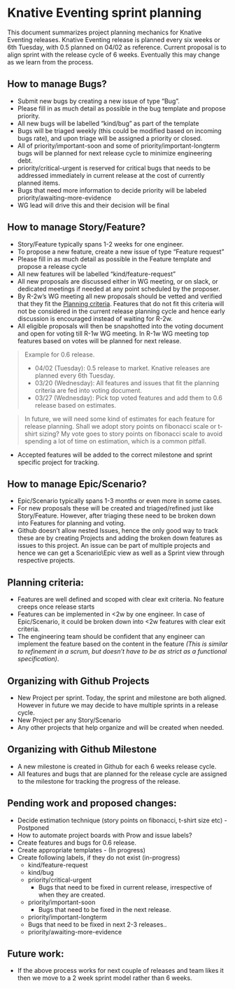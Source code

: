 # Knative Eventing sprint planning

This document summarizes project planning mechanics for Knative Eventing releases. Knative Eventing release is planned every six weeks or 6th Tuesday, with 0.5 planned on 04/02 as reference. Current proposal is to align sprint with the release cycle of 6 weeks. Eventually this may change as we learn from the process.

## How to manage Bugs?
- Submit new bugs by creating a new issue of type “Bug”.
- Please fill in as much detail as possible in the bug template and propose priority.
- All new bugs will be labelled “kind/bug” as part of the template
- Bugs will be triaged weekly (this could be modified based on incoming bugs rate), and upon triage will be assigned a priority or closed.
- All of priority/important-soon and some of priority/important-longterm bugs will be planned for next release cycle to minimize engineering debt.
- priority/critical-urgent is reserved for critical bugs that needs to be addressed immediately in current release at the cost of currently planned items.
- Bugs that need more information to decide priority will be labeled priority/awaiting-more-evidence
- WG lead will drive this and their decision will be final

## How to manage Story/Feature?
- Story/Feature typically spans 1-2 weeks for one engineer.
- To propose a new feature,  create a new issue of type “Feature request”
- Please fill in as much detail as possible in the Feature template and propose a release cycle
- All new features will be labelled “kind/feature-request”
- All new proposals are discussed either in WG meeting, or on slack, or dedicated meetings if needed at any point scheduled by the proposer. 
- By R-2w’s WG meeting all new proposals should be vetted and verified that they fit the [Planning criteria](#planning-criteria). Features that do not fit this criteria will not be considered in the current release planning cycle and hence early discussion is encouraged instead of waiting for R-2w.
- All eligible proposals will then be snapshotted into the voting document and open for voting till R-1w WG meeting. In R-1w WG meeting top features based on votes will be planned for next release.
> Example for 0.6 release.
  >- 04/02 (Tuesday): 0.5 release to market. Knative releases are planned every 6th Tuesday.
  >- 03/20 (Wednesday): All features and issues that fit the planning criteria are fed into voting document.
  >- 03/27 (Wednesday): Pick top voted features and add them to 0.6 release based on estimates.

> In future, we will need some kind of estimates for each feature for release planning. Shall we adopt story points on fibonacci scale or t-shirt sizing? My vote goes to story points on fibonacci scale to avoid spending a lot of time on estimation, which is a common pitfall.
- Accepted features will be added to the correct milestone and sprint specific project for tracking.

## How to manage Epic/Scenario?
- Epic/Scenario typically spans 1-3 months or even more in some cases.
- For new proposals these will be created and triaged/refined just like Story/Feature. However, after triaging these need to be broken down into Features for planning and voting.
- Github doesn’t allow nested Issues, hence the only good way to track these are by creating Projects and adding the broken down features as issues to this project. An issue can be part of multiple projects and hence we can get a Scenario\Epic view as well as a Sprint view through respective projects.

## Planning criteria:
- Features are well defined and scoped with clear exit criteria. No feature creeps once release starts
- Features can be implemented in <2w by one engineer. In case of Epic/Scenario, it could be broken down into <2w features with clear exit criteria.
- The engineering team should be confident that any engineer can implement the feature based on the content in the feature *(This is similar to refinement in a scrum, but doesn’t have to be as strict as a functional specification)*.

## Organizing with Github Projects 
- New Project per sprint. Today, the sprint and milestone are both aligned. However in future we may decide to have multiple sprints in a release cycle.
- New Project per any Story/Scenario
- Any other projects that help organize and will be created when needed.

## Organizing with Github Milestone 
- A new milestone is created in Github for each 6 weeks release cycle.
- All features and bugs that are planned for the release cycle are assigned to the milestone for tracking the progress of the release.

## Pending work and proposed changes:
- Decide estimation technique (story points on fibonacci, t-shirt size etc) - Postponed
- How to automate project boards with Prow and issue labels?
- Create features and bugs for 0.6 release.
- Create appropriate templates - (In progress)
- Create following labels, if they do not exist (in-progress)
    - kind/feature-request
    - kind/bug
    - priority/critical-urgent
      - Bugs that need to be fixed in current release, irrespective of when they are created.
    - priority/important-soon
      - Bugs that need to be fixed in the next release.
    - priority/important-longterm
     - Bugs that need to be fixed in next 2-3 releases..
    - priority/awaiting-more-evidence
    
## Future work:
- If the above process works for next couple of releases and team likes it then we move to a 2 week sprint model rather than 6 weeks.
